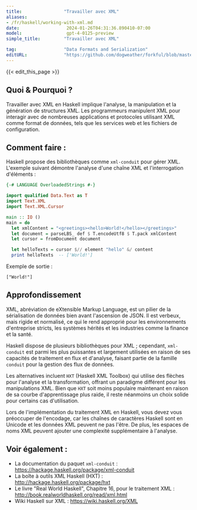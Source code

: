 ```yaml
---
title:                "Travailler avec XML"
aliases:
- /fr/haskell/working-with-xml.md
date:                  2024-01-26T04:31:36.890410-07:00
model:                 gpt-4-0125-preview
simple_title:         "Travailler avec XML"

tag:                  "Data Formats and Serialization"
editURL:              "https://github.com/dogweather/forkful/blob/master/content/fr/haskell/working-with-xml.md"
---
```


{{< edit_this_page >}}

## Quoi & Pourquoi ?

Travailler avec XML en Haskell implique l'analyse, la manipulation et la génération de structures XML. Les programmeurs manipulent XML pour interagir avec de nombreuses applications et protocoles utilisant XML comme format de données, tels que les services web et les fichiers de configuration.

## Comment faire :

Haskell propose des bibliothèques comme `xml-conduit` pour gérer XML. L'exemple suivant démontre l'analyse d'une chaîne XML et l'interrogation d'éléments :

```haskell
{-# LANGUAGE OverloadedStrings #-}

import qualified Data.Text as T
import Text.XML
import Text.XML.Cursor

main :: IO ()
main = do
  let xmlContent = "<greetings><hello>World!</hello></greetings>"
  let document = parseLBS_ def $ T.encodeUtf8 $ T.pack xmlContent
  let cursor = fromDocument document

  let helloTexts = cursor $// element "hello" &/ content
  print helloTexts  -- ['World!']
```

Exemple de sortie :

```
["World!"]
```

## Approfondissement

XML, abréviation de eXtensible Markup Language, est un pilier de la sérialisation de données bien avant l'ascension de JSON. Il est verbeux, mais rigide et normalisé, ce qui le rend approprié pour les environnements d'entreprise stricts, les systèmes hérités et les industries comme la finance et la santé.

Haskell dispose de plusieurs bibliothèques pour XML ; cependant, `xml-conduit` est parmi les plus puissantes et largement utilisées en raison de ses capacités de traitement en flux et d'analyse, faisant partie de la famille `conduit` pour la gestion des flux de données.

Les alternatives incluent `HXT` (Haskell XML Toolbox) qui utilise des flèches pour l'analyse et la transformation, offrant un paradigme différent pour les manipulations XML. Bien que `HXT` soit moins populaire maintenant en raison de sa courbe d'apprentissage plus raide, il reste néanmoins un choix solide pour certains cas d'utilisation.

Lors de l'implémentation du traitement XML en Haskell, vous devez vous préoccuper de l'encodage, car les chaînes de caractères Haskell sont en Unicode et les données XML peuvent ne pas l'être. De plus, les espaces de noms XML peuvent ajouter une complexité supplémentaire à l'analyse.

## Voir également :

- La documentation du paquet `xml-conduit` : https://hackage.haskell.org/package/xml-conduit
- La boîte à outils XML Haskell (HXT) : http://hackage.haskell.org/package/hxt
- Le livre "Real World Haskell", Chapitre 16, pour le traitement XML : http://book.realworldhaskell.org/read/xml.html
- Wiki Haskell sur XML : https://wiki.haskell.org/XML
